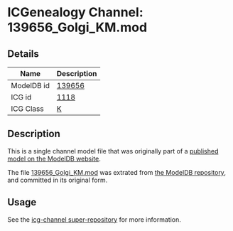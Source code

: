 # ICGenealogy Channel: 139656\_Golgi\_KM.mod

## Details

Name | Description
---- | -----------
ModelDB id | [139656](http://senselab.med.yale.edu/ModelDB/ShowModel.cshtml?model=139656)
ICG id | [1118](http://icg.neurotheory.ox.ac.uk/channels/1/1118)
ICG Class | [K](http://icg.neurotheory.ox.ac.uk/channels/1)

## Description

This is a single channel model file that was originally part of a [published model on the ModelDB website](http://senselab.med.yale.edu/mModelDB/ShowModel.cshtml?model=139656).

The file [139656\_Golgi\_KM.mod](139656_Golgi_KM.mod) was extrated from [the ModelDB repository](http://senselab.med.yale.edu/ModelDB/ShowModel.cshtml?model=139656), and committed in its original form.

## Usage

See the [icg-channel super-repository](https://github.com/icgenealogy/icg-channels) for more information.